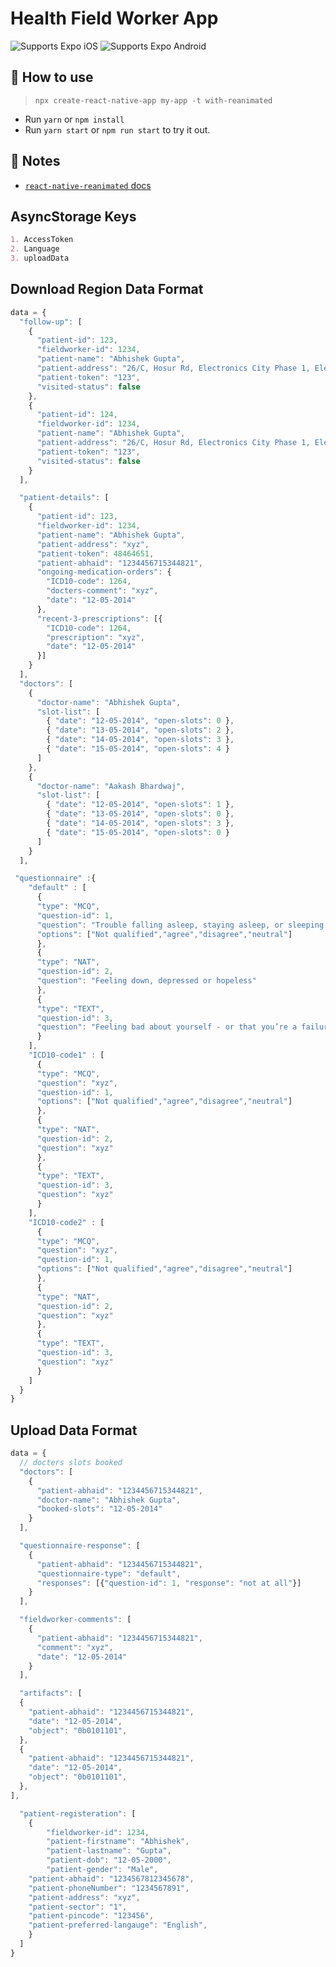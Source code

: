 # Health Field Worker App

<p>
  <!-- iOS -->
  <img alt="Supports Expo iOS" longdesc="Supports Expo iOS" src="https://img.shields.io/badge/iOS-4630EB.svg?style=flat-square&logo=APPLE&labelColor=999999&logoColor=fff" />
  <!-- Android -->
  <img alt="Supports Expo Android" longdesc="Supports Expo Android" src="https://img.shields.io/badge/Android-4630EB.svg?style=flat-square&logo=ANDROID&labelColor=A4C639&logoColor=fff" />
  <!-- Web -->
</p>

## 🚀 How to use

> `npx create-react-native-app my-app -t with-reanimated`

- Run `yarn` or `npm install`
- Run `yarn start` or `npm run start` to try it out.

## 📝 Notes

- [`react-native-reanimated` docs](https://docs.swmansion.com/react-native-reanimated/)

## AsyncStorage Keys

```md
1. AccessToken
2. Language
3. uploadData
```

## Download Region Data Format

```js
data = {
  "follow-up": [
    {
      "patient-id": 123,
      "fieldworker-id": 1234,
      "patient-name": "Abhishek Gupta",
      "patient-address": "26/C, Hosur Rd, Electronics City Phase 1, Electronic City, Bengaluru, Karnataka 560100",
      "patient-token": "123",
      "visited-status": false 
    },
    {
      "patient-id": 124,
      "fieldworker-id": 1234,
      "patient-name": "Abhishek Gupta",
      "patient-address": "26/C, Hosur Rd, Electronics City Phase 1, Electronic City, Bengaluru, Karnataka 560100",
      "patient-token": "123",
      "visited-status": false 
    }
  ],

  "patient-details": [
    {
      "patient-id": 123,
      "fieldworker-id": 1234,
      "patient-name": "Abhishek Gupta",
      "patient-address": "xyz",
      "patient-token": 48464651, 
      "patient-abhaid": "1234456715344821",
      "ongoing-medication-orders": {
        "ICD10-code": 1264,
        "docters-comment": "xyz",
        "date": "12-05-2014"
      },   
      "recent-3-prescriptions": [{
        "ICD10-code": 1264,
        "prescription": "xyz",
        "date": "12-05-2014"
      }]
    }
  ],
  "doctors": [
    {
      "doctor-name": "Abhishek Gupta",
      "slot-list": [
        { "date": "12-05-2014", "open-slots": 0 },
        { "date": "13-05-2014", "open-slots": 2 },
        { "date": "14-05-2014", "open-slots": 3 },
        { "date": "15-05-2014", "open-slots": 4 }
      ]
    },
    {
      "doctor-name": "Aakash Bhardwaj",
      "slot-list": [
        { "date": "12-05-2014", "open-slots": 1 },
        { "date": "13-05-2014", "open-slots": 0 },
        { "date": "14-05-2014", "open-slots": 3 },
        { "date": "15-05-2014", "open-slots": 0 }
      ]
    }
  ],

 "questionnaire" :{
    "default" : [
      {
      "type": "MCQ",
      "question-id": 1,
      "question": "Trouble falling asleep, staying asleep, or sleeping too much",
      "options": ["Not qualified","agree","disagree","neutral"]
      },
      {
      "type": "NAT",
      "question-id": 2,
      "question": "Feeling down, depressed or hopeless"
      },
      {
      "type": "TEXT",
      "question-id": 3,
      "question": "Feeling bad about yourself - or that you’re a failure or have let yourself or your family down"
      }
    ],
    "ICD10-code1" : [
      {
      "type": "MCQ",
      "question": "xyz",
      "question-id": 1,
      "options": ["Not qualified","agree","disagree","neutral"]
      },
      {
      "type": "NAT",
      "question-id": 2,
      "question": "xyz"
      },
      {
      "type": "TEXT",
      "question-id": 3,
      "question": "xyz"
      }
    ],
    "ICD10-code2" : [
      {
      "type": "MCQ",
      "question": "xyz",
      "question-id": 1,
      "options": ["Not qualified","agree","disagree","neutral"]
      },
      {
      "type": "NAT",
      "question-id": 2,
      "question": "xyz"
      },
      {
      "type": "TEXT",
      "question-id": 3,
      "question": "xyz"
      }
    ]
  }
}
```


## Upload Data Format

```js
data = {
  // docters slots booked
  "doctors": [
    {
      "patient-abhaid": "1234456715344821",
      "doctor-name": "Abhishek Gupta",
      "booked-slots": "12-05-2014"
    }
  ],

  "questionnaire-response": [
    {
      "patient-abhaid": "1234456715344821",
      "questionnaire-type": "default",
      "responses": [{"question-id": 1, "response": "not at all"}]
    }
  ],

  "fieldworker-comments": [
    {
      "patient-abhaid": "1234456715344821",
      "comment": "xyz",
      "date": "12-05-2014"
    }
  ],

  "artifacts": [
  {
    "patient-abhaid": "1234456715344821",
    "date": "12-05-2014",
    "object": "0b0101101",
  },
  {
    "patient-abhaid": "1234456715344821",
    "date": "12-05-2014",
    "object": "0b0101101",
  },
],

  "patient-registeration": [
    {
        "fieldworker-id": 1234,
        "patient-firstname": "Abhishek",
        "patient-lastname": "Gupta",
        "patient-dob": "12-05-2000",
        "patient-gender": "Male",
	"patient-abhaid": "1234567812345678",
	"patient-phoneNumber": "1234567891",
	"patient-address": "xyz",
	"patient-sector": "1",
	"patient-pincode": "123456",
	"patient-preferred-langauge": "English",
    }
  ]
}
```




